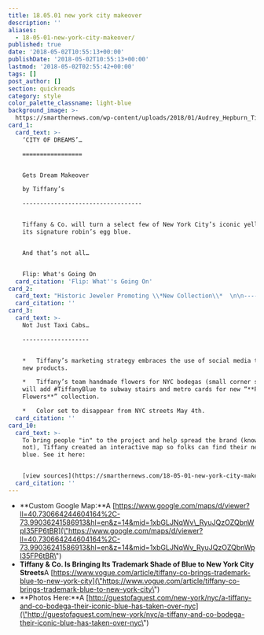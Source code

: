 ```yaml
---
title: 18.05.01 new york city makeover
description: ''
aliases:
  - 18-05-01-new-york-city-makeover/
published: true
date: '2018-05-02T10:55:13+00:00'
publishDate: '2018-05-02T10:55:13+00:00'
lastmod: '2018-05-02T02:55:42+00:00'
tags: []
post_author: []
section: quickreads
category: style
color_palette_classname: light-blue
background_image: >-
  https://smarthernews.com/wp-content/uploads/2018/01/Audrey_Hepburn_Tiffanys_3-360x360.jpg
card_1:
  card_text: >-
    ‘CITY OF DREAMS’…

    =================


    Gets Dream Makeover  

    by Tiffany’s

    ----------------------------------


    Tiffany & Co. will turn a select few of New York City’s iconic yellow cabs
    its signature robin’s egg blue.


    And that’s not all…


    Flip: What's Going On
  card_citation: 'Flip: What''s Going On'
card_2:
  card_text: "Historic Jeweler Promoting \\*New Collection\\*  \n\n------------------------------------------------\n\n> Inspiration for ‘**painting the town blue**‘: Holly GoLightly\n> \n> Ita\x19s a\x1C_the juxtaposition of wearing a floor length gown and a tiara while holding a paper bag with coffee and a pastry. …__**The idea that luxury doesna\x19t have to be formal**_.a\x1D\n> \n> Reed Krakoff , Tiffany & Co. Chief Artistic Officer, to Vogue"
  card_citation: ''
card_3:
  card_text: >-
    Not Just Taxi Cabs…

    -------------------


    *   Tiffany’s marketing strategy embraces the use of social media to promote
    new products.

    *   Tiffany’s team handmade flowers for NYC bodegas (small corner shops) and
    will add #TiffanyBlue to subway stairs and metro cards for new “**Paper
    Flowers**” collection.

    *   Color set to disappear from NYC streets May 4th.
  card_citation: ''
card_10:
  card_text: >-
    To bring people "in" to the project and help spread the brand (knowingly or
    not), Tiffany created an interactive map so folks can find their new pops of
    blue. See it here:


    [view sources](https://smarthernews.com/18-05-01-new-york-city-makeover/)
  card_citation: ''
---
```

*   **Custom Google Map:**A [https://www.google.com/maps/d/viewer?ll=40.730664244604164%2C-73.99036241586913&hl=en&z=14&mid=1xbGLJNqWv\_RyuJQzOZQbnWpI35FP6tBR](\"https://www.google.com/maps/d/viewer?ll=40.730664244604164%2C-73.99036241586913&hl=en&z=14&mid=1xbGLJNqWv_RyuJQzOZQbnWpI35FP6tBR\")
*   **Tiffany & Co. Is Bringing Its Trademark Shade of Blue to New York City Streets**A [https://www.vogue.com/article/tiffany-co-brings-trademark-blue-to-new-york-city](\"https://www.vogue.com/article/tiffany-co-brings-trademark-blue-to-new-york-city\")
*   **Photos Here:**A [http://guestofaguest.com/new-york/nyc/a-tiffany-and-co-bodega-their-iconic-blue-has-taken-over-nyc](\"http://guestofaguest.com/new-york/nyc/a-tiffany-and-co-bodega-their-iconic-blue-has-taken-over-nyc\")